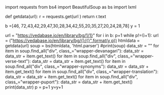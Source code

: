 import requests
from bs4 import BeautifulSoup as bs
import lxml

def getdata(url):
    r = requests.get(url )
    return r.text

b =[46, 72,43,42,29,47,30,28,34,42,55,20,35,27,20,24,28,78]
y = 1 

url = "https://vedabase.io/en/library/bg/1/1}"
for i in b:
    p=1
    while p!=(i+1):
        url = ("https://vedabase.io/en/library/bg/{}/{}".format(y,p))
        htmldata = getdata(url)
        soup = bs(htmldata, 'html.parser')
        #print(soup)
        data_str = ""
        for item in soup.find_all("div", class_="wrapper-devanagari"):
            data_str = data_str + item.get_text()
            for item in soup.find_all("div", class_="wrapper-verse-text"):
                 data_str = data_str + item.get_text()
            for item in soup.find_all("div", class_="wrapper-synonyms"):
                 data_str = data_str + item.get_text()
            for item in soup.find_all("div", class_="wrapper-translation"):
                 data_str = data_str + item.get_text()
            for item in soup.find_all("div", class_="wrapper-puport"):
                 data_str = data_str + item.get_text()
        print(data_str)
        p = p+1
    y=y+1
